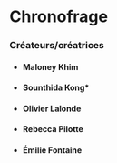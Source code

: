 # Chronofrage
### Créateurs/créatrices
* #### Maloney Khim
* #### Sounthida Kong* ####
* #### Olivier Lalonde
* #### Rebecca Pilotte
* #### Émilie Fontaine
